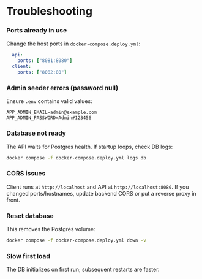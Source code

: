 # Troubleshooting

### Ports already in use
Change the host ports in `docker-compose.deploy.yml`:
```yaml
  api:
    ports: ["8081:8080"]
  client:
    ports: ["8082:80"]
```

### Admin seeder errors (password null)
Ensure `.env` contains valid values:
```env
APP_ADMIN_EMAIL=admin@example.com
APP_ADMIN_PASSWORD=Admin#123456
```

### Database not ready
The API waits for Postgres health. If startup loops, check DB logs:
```bash
docker compose -f docker-compose.deploy.yml logs db
```

### CORS issues
Client runs at `http://localhost` and API at `http://localhost:8080`. If you changed ports/hostnames, update backend CORS or put a reverse proxy in front.

### Reset database
This removes the Postgres volume:
```bash
docker compose -f docker-compose.deploy.yml down -v
```

### Slow first load
The DB initializes on first run; subsequent restarts are faster.
